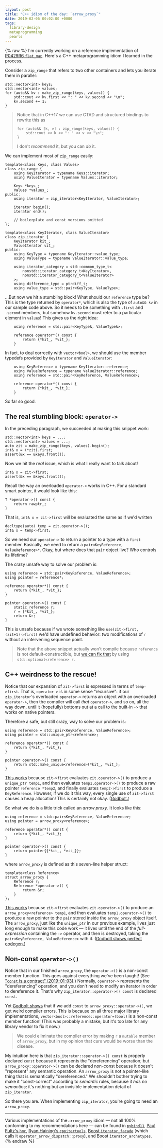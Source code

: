 ```yaml
---
layout: post
title: "C++ idiom of the day: `arrow_proxy`"
date: 2019-02-06 00:02:00 +0000
tags:
  library-design
  metaprogramming
  pearls
---
```


{% raw %}
I'm currently working on a reference implementation of
[P0429R6 `flat_map`](http://www.open-std.org/jtc1/sc22/wg21/docs/papers/2019/p0429r6.pdf).
Here's a C++ metaprogramming idiom I learned in the process.

Consider a `zip_range` that refers to two other containers and lets you
iterate them in parallel:

    std::vector<int> keys;
    std::vector<int> values;
    for (auto&& kv : make_zip_range(keys, values)) {
        std::cout << kv.first << ": " << kv.second << "\n";
        kv.second += 1;
    }

> Notice that in C++17 we can use CTAD and structured bindings to rewrite this as
>
>     for (auto&& [k, v] : zip_range(keys, values)) {
>         std::cout << k << ": " << v << "\n";
>     }
>
> I don't _recommend_ it, but you can _do_ it.

We can implement most of `zip_range` easily:

    template<class Keys, class Values>
    class zip_range {
        using KeyIterator = typename Keys::iterator;
        using ValueIterator = typename Values::iterator;

        Keys *keys_;
        Values *values_;
    public:
        using iterator = zip_iterator<KeyIterator, ValueIterator>;

        iterator begin();
        iterator end();

        // boilerplate and const versions omitted
    };

    template<class KeyIterator, class ValueIterator>
    class zip_iterator {
        KeyIterator kit_;
        ValueIterator vit_;
    public:
        using KeyType = typename KeyIterator::value_type;
        using ValueType = typename ValueIterator::value_type;

        using iterator_category = std::common_type_t<
            nonstd::iterator_category_t<KeyIterator>,
            nonstd::iterator_category_t<ValueIterator>
        >;
        using difference_type = ptrdiff_t;
        using value_type = std::pair<KeyType, ValueType>;

...But now we hit a stumbling block! What should our `reference` type be?
This is the type returned by `operator*`, which is also the type of `auto&& kv`
in our sample code above. So it needs to be something with `.first` and `.second`
members, but somehow `kv.second` must refer to a particular element in `values`!
This gives us the right idea:

        using reference = std::pair<KeyType&, ValueType&>;

        reference operator*() const {
            return {*kit_, *vit_};
        }

In fact, to deal correctly with `vector<bool>`, we should use the
member typedefs provided by `KeyIterator` and `ValueIterator`:

        using KeyReference = typename KeyIterator::reference;
        using ValueReference = typename ValueIterator::reference;
        using reference = std::pair<KeyReference, ValueReference>;

        reference operator*() const {
            return {*kit_, *vit_};
        }

So far so good.


## The real stumbling block: `operator->`

In the preceding paragraph, we succeeded at making this snippet work:

    std::vector<int> keys = ...;
    std::vector<int> values = ...;
    auto zit = make_zip_range(keys, values).begin();
    int& x = (*zit).first;
    assert(&x == &keys.front());

Now we hit the _real_ issue, which is what I really want to talk about!

    int& x = zit->first;
    assert(&x == &keys.front());

Recall the way an overloaded `operator->` works in C++. For a standard smart pointer,
it would look like this:

    T *operator->() const {
        return rawptr_;
    }

That is, `int& x = zit->first` will be evaluated the same as if we'd written

    decltype(auto) temp = zit.operator->();
    int& x = temp->first;

So we need our `operator->` to return a pointer to a type with a `first` member.
Basically, we need to return a `pair<KeyReference, ValueReference>*`. Okay, but
where does that `pair` object live? Who controls its lifetime?

The crazy unsafe way to solve our problem is:

    using reference = std::pair<KeyReference, ValueReference>;
    using pointer = reference*;

    reference operator*() const {
        return {*kit_, *vit_};
    }

    pointer operator->() const {
        static reference r;
        r = {*kit_, *vit_};
        return &r;
    }

This is unsafe because if we wrote something like `use(zit->first, (zit+1)->first)`
we'd have undefined behavior: two modifications of `r` without an intervening sequence point.

> Note that the above snippet actually won't compile because `reference` is not
> default-constructible, but [we can fix that](https://wandbox.org/permlink/5iIj56yesxdOxB1L)
> by using `std::optional<reference> r`.


## C++ weirdness to the rescue!

Notice that our expansion of `zit->first` is expressed
in terms of `temp->first`. That is, `operator->` is in some sense "recursive": if our
`zip_iterator`'s overloaded `operator->` returns an object with an overloaded `operator->`,
then the compiler will call _that_ `operator->`, and so on, all the way down, until
it (hopefully) bottoms out at a call to the built-in `->` that works on native pointers.

Therefore a safe, but still crazy, way to solve our problem is:

    using reference = std::pair<KeyReference, ValueReference>;
    using pointer = std::unique_ptr<reference>;

    reference operator*() const {
        return {*kit_, *vit_};
    }

    pointer operator->() const {
        return std::make_unique<reference>(*kit_, *vit_);
    }

[This works](https://wandbox.org/permlink/SpvizOPuBeggNuzr)
because `zit->first` evaluates `zit.operator->()` to produce a `unique_ptr temp1`,
and then evaluates `temp1.operator->()` to produce a raw pointer `reference *temp2`, and finally
evaluates `temp2->first` to produce a `KeyReference`. However, if we do it this way,
every single use of `zit->first` causes a heap allocation! This is certainly not okay.
([Godbolt.](https://godbolt.org/z/QkL_tv))

So what we do is a little trick called an _arrow proxy_. It looks like this:

    using reference = std::pair<KeyReference, ValueReference>;
    using pointer = arrow_proxy<reference>;

    reference operator*() const {
        return {*kit_, *vit_};
    }

    pointer operator->() const {
        return pointer{{*kit_, *vit_}};
    }

where `arrow_proxy` is defined as this seven-line helper struct:

    template<class Reference>
    struct arrow_proxy {
        Reference r;
        Reference *operator->() {
            return &r;
        }
    };

[This works](https://wandbox.org/permlink/ewGDMfRV91FTCzX5) because `zit->first`
evaluates `zit.operator->()` to produce an `arrow_proxy<reference> temp1`, and then
evaluates `temp1.operator->()` to produce a raw pointer to the `pair` stored inside
the `arrow_proxy` object itself. The `arrow_proxy`, just like the `unique_ptr` in
our previous example, lives just long enough to make this code work — it lives
until the end of the _full-expression_ containing the `->` operator, and then
is destroyed, taking the `pair<KeyReference, ValueReference>` with it.
([Godbolt shows perfect codegen.](https://godbolt.org/z/FZA0P9))


## Non-const `operator->()`

Notice that in our finished `arrow_proxy`, the `operator->()` is a non-const member function.
This goes against everything we've been taught! (See
["`const` is a contract" (2019-01-03)](/blog/2019/01/03/const-is-a-contract/).)
Normally, `operator->` represents the "dereferencing" operation, and you don't
need to modify an iterator in order to dereference it. That's why
`zip_iterator::operator->() const` is declared `const`.

Yet [Godbolt shows](https://godbolt.org/z/KMmA4e) that if we add `const` to `arrow_proxy::operator->()`,
we get weird compiler errors. This is because on all three major library implementations,
`vector<bool>::reference::operator=(bool)` is a non-const member function! (This was
probably a mistake, but it's too late for any library vendor to fix it now.)

> We could eliminate the compiler error by making `r` a `mutable` member of
> `arrow_proxy`, but in my opinion that cure would be worse than the disease.

My intuition here is that `zip_iterator::operator->() const` is properly declared `const`
because it represents the "dereferencing" operation; but `arrow_proxy::operator->()`
can be declared non-const because it doesn't "represent" any semantic operation. An
`arrow_proxy` is not a pointer-like thing that is semantically "dereferenced."
We shouldn't bother trying to make it "const-correct" according to _semantic_ rules,
because it _has no semantics;_ it's nothing but an invisible implementation detail of `zip_iterator`.

So there you are. When implementing `zip_iterator`, you're going to need an `arrow_proxy`.

----

Various implementations of the `arrow_proxy` idiom — not all 100% conforming to my
recommendations here — can be found in
[`pybind11`](https://github.com/pybind/pybind11/blob/ccbe68b084806dece5863437a7dc93de20bd9b15/include/pybind11/pytypes.h#L638-L645),
[Paul Fultz's `hmr`](https://github.com/pfultz2/hmr/blob/3966a4a94f76a94c681a0dba9ec64bcaabf09919/include/hmr/detail/operators.hpp#L18-L55),
[Ryan Haining's `cppitertools`](https://github.com/ryanhaining/cppitertools/blob/af1e317864baeb7dee913b7219ffe4382ed885c7/internal/iterbase.hpp#L171-L186),
[Boost `iterator_facade`](https://www.boost.org/doc/libs/1_69_0/boost/iterator/iterator_facade.hpp)
(which calls it `operator_arrow_dispatch::proxy`), and
[Boost `iterator_archetypes`](https://www.boost.org/doc/libs/1_69_0/boost/iterator/iterator_archetypes.hpp).
{% endraw %}
